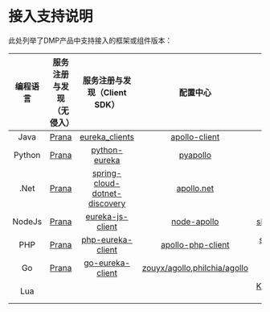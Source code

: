 # 接入支持说明
此处列举了DMP产品中支持接入的框架或组件版本：

|编程语言|服务注册与发现（无侵入）|服务注册与发现（Client SDK）|配置中心| 分布式追踪|
|:---:|:---:|:---:|:---:|:---:|
|Java|[Prana](https://github.com/Netflix/Prana)|[eureka_clients](https://cloud.spring.io/spring-cloud-netflix/multi/multi__service_discovery_eureka_clients.html)|[apollo-client](https://github.com/apollographql/apollo-client)|[skywalking](https://github.com/apache/incubator-skywalking)|
|Python|[Prana](https://github.com/Netflix/Prana)|[python-eureka](https://github.com/KristianOellegaard/python-eureka)|[pyapollo](https://github.com/filamoon/pyapollo)|WIP|
|.Net|[Prana](https://github.com/Netflix/Prana)|[spring-cloud-dotnet-discovery](https://github.com/pivotal-cf/spring-cloud-dotnet-discovery)|[apollo.net](https://github.com/ctripcorp/apollo.net)|[skywalking-netcore](https://github.com/OpenSkywalking/skywalking-netcore)|
|NodeJs|[Prana](https://github.com/Netflix/Prana)|[eureka-js-client](https://github.com/jquatier/eureka-js-client)|[node-apollo](https://github.com/Quinton/node-apollo)|[skywalking-nodejs](https://github.com/OpenSkywalking/skywalking-nodejs)|
|PHP|[Prana](https://github.com/Netflix/Prana)|[php-eureka-client](https://github.com/PavelLoparev/php-eureka-client)|[apollo-php-client](https://github.com/multilinguals/apollo-php-client)|[skywalking-php-sdk](https://github.com/SkywalkingContrib/skywalking-php-sdk)|
|Go|[Prana](https://github.com/Netflix/Prana)|[go-eureka-client](https://github.com/ArthurHlt/go-eureka-client)|[zouyx/agollo](https://github.com/zouyx/agollo),[philchia/agollo](https://github.com/philchia/agollo)|WIP|
|Lua||||[Kong/opentracing-lua](https://github.com/Kong/opentracing-lua)|
